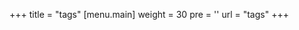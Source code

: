 +++
title = "tags"
[menu.main]
  weight = 30
  pre = '<i class="fas fa-fw fa-tags"></i>'
  url = "tags"
+++
